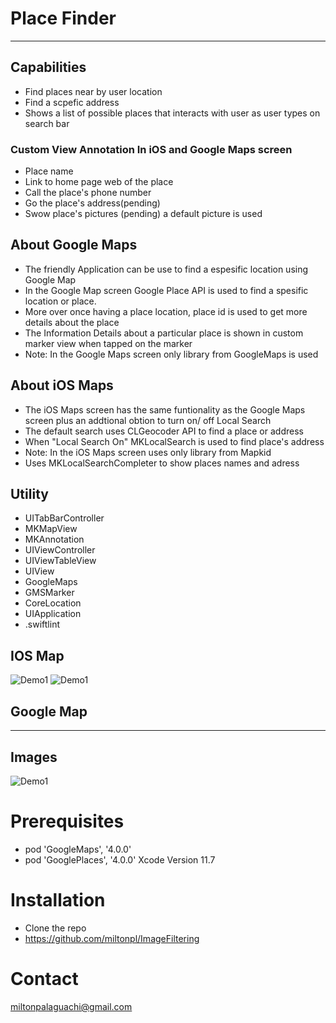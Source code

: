 

# Place Finder
---
## Capabilities
- Find places near by user location
- Find a scpefic address
- Shows a list of possible places that interacts with user as user types on search bar
### Custom View Annotation In iOS and Google Maps screen
- Place name
- Link to home page web of the place 
- Call the place's phone number
- Go the place's address(pending)
- Swow place's pictures (pending) a default picture is used

## About Google Maps
- The friendly Application can be use to find a espesific location using Google Map 
- In the Google Map screen Google Place API is used to find a spesific location or place.
- More over once having a place location, place id is used to get more details about the place
- The Information Details about a particular place  is shown in custom marker view when tapped on the marker
- Note: In the Google Maps screen only library from GoogleMaps is used

## About iOS Maps
- The iOS Maps screen  has the same funtionality as the Google Maps screen plus an addtional obtion to turn on/ off Local Search
- The default search uses CLGeocoder API to find a place or address
- When "Local Search On" MKLocalSearch is used to find place's address
- Note: In the iOS Maps screen uses only library from Mapkid 
- Uses MKLocalSearchCompleter to show places names and adress

## Utility
- UITabBarController
- MKMapView
- MKAnnotation
- UIViewController
- UIViewTableView
- UIView
- GoogleMaps
-  GMSMarker
- CoreLocation
- UIApplication
- .swiftlint

## IOS Map
![Demo1](https://media.giphy.com/media/NKnmYqVeYgFyKQRvO5/giphy.gif)
![Demo1](https://media.giphy.com/media/DnMYnMcoi1AfqNaW0k/giphy.gif)

## Google Map

---
## Images
![Demo1](https://media.giphy.com/media/41DGdfkc9lz4aWggnL/giphy.gif)


# Prerequisites
- pod 'GoogleMaps', '4.0.0'
- pod 'GooglePlaces', '4.0.0'
Xcode 
Version 11.7

# Installation
- Clone the repo
- https://github.com/miltonpl/ImageFiltering
# Contact
miltonpalaguachi@gmail.com
